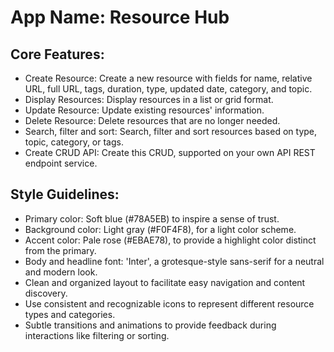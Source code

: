 # **App Name**: Resource Hub

## Core Features:

- Create Resource: Create a new resource with fields for name, relative URL, full URL, tags, duration, type, updated date, category, and topic.
- Display Resources: Display resources in a list or grid format.
- Update Resource: Update existing resources' information.
- Delete Resource: Delete resources that are no longer needed.
- Search, filter and sort: Search, filter and sort resources based on type, topic, category, or tags.
- Create CRUD API: Create this CRUD, supported on your own API REST endpoint service.

## Style Guidelines:

- Primary color: Soft blue (#78A5EB) to inspire a sense of trust.
- Background color: Light gray (#F0F4F8), for a light color scheme.
- Accent color: Pale rose (#EBAE78), to provide a highlight color distinct from the primary.
- Body and headline font: 'Inter', a grotesque-style sans-serif for a neutral and modern look.
- Clean and organized layout to facilitate easy navigation and content discovery.
- Use consistent and recognizable icons to represent different resource types and categories.
- Subtle transitions and animations to provide feedback during interactions like filtering or sorting.